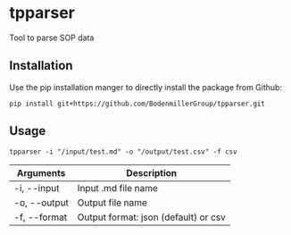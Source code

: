 # tpparser
Tool to parse SOP data

## Installation

Use the pip installation manger to directly install the package from Github:

```
pip install git+https://github.com/BodenmillerGroup/tpparser.git
```

## Usage

```
tpparser -i "/input/test.md" -o "/output/test.csv" -f csv
```

| Arguments      | Description |
|----------------|-------------|
| -i, --input    | Input .md file name |
| -o, --output   | Output file name |
| -f, --format   | Output format: json (default) or csv |
